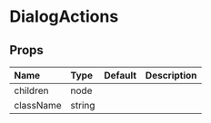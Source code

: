 DialogActions
=============



Props
-----


| Name | Type | Default | Description |
|:-----|:-----|:-----|:-----|
| children | node |  |   |
| className | string |  |   |
